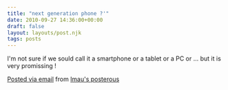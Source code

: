 ```yaml
---
title: "next generation phone ?'"
date: 2010-09-27 14:36:00+00:00
draft: false
layout: layouts/post.njk
tags: posts
---
```


I'm not sure if we sould call it a smartphone or a tablet or a PC or ... but it is very promissing !

 

 

[Posted via email](http://posterous.com)  from [lmau's posterous](http://lmau.posterous.com/mozilla-seabird-2d-next-generation-phone)
